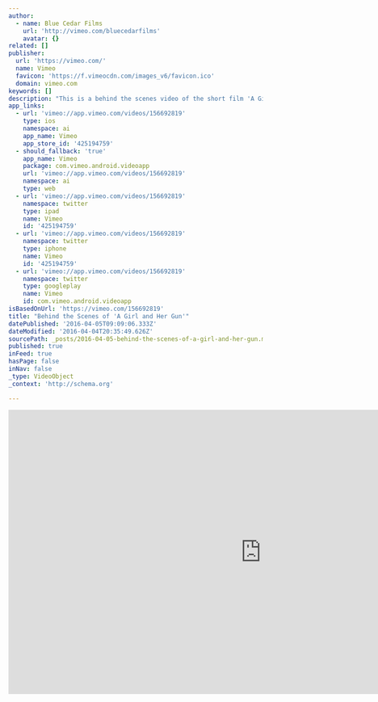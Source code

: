 ```yaml
---
author:
  - name: Blue Cedar Films
    url: 'http://vimeo.com/bluecedarfilms'
    avatar: {}
related: []
publisher:
  url: 'https://vimeo.com/'
  name: Vimeo
  favicon: 'https://f.vimeocdn.com/images_v6/favicon.ico'
  domain: vimeo.com
keywords: []
description: "This is a behind the scenes video of the short film 'A Girl and Her Gun'. In this video we interview the Co-Directors Paul Holbrook and Samuel Dawe, actors: Joe Sims (Broadchurch, Beowulf). Laura Bayston (Stay With Me) and child actor Matilda Randall in her first lead role."
app_links:
  - url: 'vimeo://app.vimeo.com/videos/156692819'
    type: ios
    namespace: ai
    app_name: Vimeo
    app_store_id: '425194759'
  - should_fallback: 'true'
    app_name: Vimeo
    package: com.vimeo.android.videoapp
    url: 'vimeo://app.vimeo.com/videos/156692819'
    namespace: ai
    type: web
  - url: 'vimeo://app.vimeo.com/videos/156692819'
    namespace: twitter
    type: ipad
    name: Vimeo
    id: '425194759'
  - url: 'vimeo://app.vimeo.com/videos/156692819'
    namespace: twitter
    type: iphone
    name: Vimeo
    id: '425194759'
  - url: 'vimeo://app.vimeo.com/videos/156692819'
    namespace: twitter
    type: googleplay
    name: Vimeo
    id: com.vimeo.android.videoapp
isBasedOnUrl: 'https://vimeo.com/156692819'
title: "Behind the Scenes of 'A Girl and Her Gun'"
datePublished: '2016-04-05T09:09:06.333Z'
dateModified: '2016-04-04T20:35:49.626Z'
sourcePath: _posts/2016-04-05-behind-the-scenes-of-a-girl-and-her-gun.md
published: true
inFeed: true
hasPage: false
inNav: false
_type: VideoObject
_context: 'http://schema.org'

---
```

<iframe src="https://cdn.embedly.com/widgets/media.html?src=https%3A%2F%2Fplayer.vimeo.com%2Fvideo%2F156692819&amp;url=https%3A%2F%2Fvimeo.com%2F156692819&amp;image=http%3A%2F%2Fi.vimeocdn.com%2Fvideo%2F557843158_1280.jpg&amp;key=b7d04c9b404c499eba89ee7072e1c4f7&amp;type=text%2Fhtml&amp;schema=vimeo" width="1000" height="563" scrolling="no" frameborder="0" allowfullscreen="allowfullscreen" style=""></iframe>